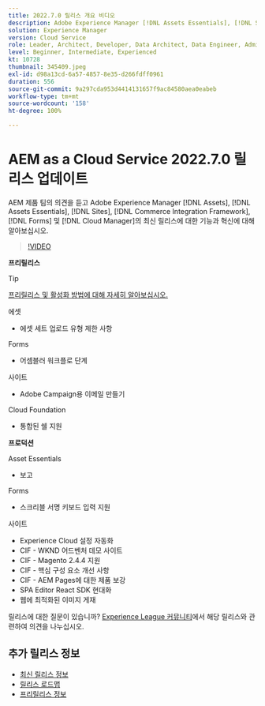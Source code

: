 ```yaml
---
title: 2022.7.0 릴리스 개요 비디오
description: Adobe Experience Manager [!DNL Assets Essentials], [!DNL Sites], [!DNL Screens], [!DNL Forms] 및 [!DNL Cloud Foundation]용 2022-7-0 릴리스의 최신 기능과 혁신에 대해 알아보십시오.
solution: Experience Manager
version: Cloud Service
role: Leader, Architect, Developer, Data Architect, Data Engineer, Admin, User
level: Beginner, Intermediate, Experienced
kt: 10728
thumbnail: 345409.jpeg
exl-id: d98a13cd-6a57-4857-8e35-d266fdff0961
duration: 556
source-git-commit: 9a297cda953d4414131657f9ac84580aea0eabeb
workflow-type: tm+mt
source-wordcount: '158'
ht-degree: 100%

---
```


# AEM as a Cloud Service 2022.7.0 릴리스 업데이트

AEM 제품 팀의 의견을 듣고 Adobe Experience Manager [!DNL Assets], [!DNL Assets Essentials], [!DNL Sites], [!DNL Commerce Integration Framework], [!DNL Forms] 및 [!DNL Cloud Manager]의 최신 릴리스에 대한 기능과 혁신에 대해 알아보십시오.

>[!VIDEO](https://video.tv.adobe.com/v/345409/?quality=12&learn=on)

**프리릴리스**

>[!TIP]
>
>[프리릴리스 및 활성화 방법에 대해 자세히 알아보십시오.](https://experienceleague.adobe.com/docs/experience-manager-cloud-service/content/release-notes/prerelease.html)

에셋

* 에셋 세트 업로드 유형 제한 사항

Forms

* 어셈블러 워크플로 단계

사이트

* Adobe Campaign용 이메일 만들기

Cloud Foundation

* 통합된 쉘 지원

**프로덕션**

Asset Essentials

* 보고

Forms

* 스크리블 서명 키보드 입력 지원

사이트

* Experience Cloud 설정 자동화
* CIF - WKND 어드벤처 데모 사이트
* CIF - Magento 2.4.4 지원
* CIF - 핵심 구성 요소 개선 사항
* CIF - AEM Pages에 대한 제품 보강
* SPA Editor React SDK 현대화
* 웹에 최적화된 이미지 게재

릴리스에 대한 질문이 있습니까?  [Experience League 커뮤니티](https://adobe.ly/3paYDAo)에서 해당 릴리스와 관련하여 의견을 나누십시오.

## 추가 릴리스 정보

* [최신 릴리스 정보](https://experienceleague.adobe.com/docs/experience-manager-cloud-service/content/release-notes/home.html)
* [릴리스 로드맵](https://experienceleague.adobe.com/docs/experience-manager-release-information/aem-release-updates/update-releases-roadmap.html)
* [프리릴리스 정보](https://experienceleague.adobe.com/docs/experience-manager-cloud-service/content/release-notes/prerelease.html?lang=ko-KR)
